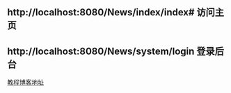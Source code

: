 ﻿## http://localhost:8080/News/index/index#  访问主页
 ## http://localhost:8080/News/system/login 登录后台
 
 [教程博客地址]( https://editor.csdn.net/md/?articleId=106093785)
